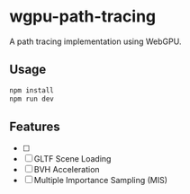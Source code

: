 # wgpu-path-tracing

A path tracing implementation using WebGPU.

## Usage

```bash
npm install
npm run dev
```

## Features

- [ ] 
- [ ] GLTF Scene Loading
- [ ] BVH Acceleration
- [ ] Multiple Importance Sampling (MIS)